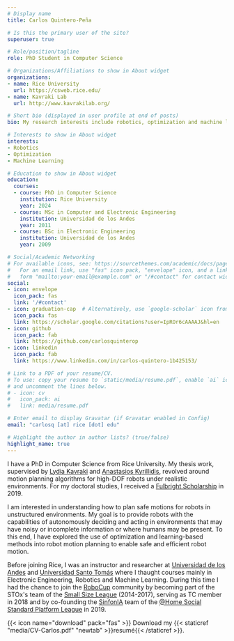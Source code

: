 ```yaml
---
# Display name
title: Carlos Quintero-Peña

# Is this the primary user of the site?
superuser: true

# Role/position/tagline
role: PhD Student in Computer Science

# Organizations/Affiliations to show in About widget
organizations:
- name: Rice University
  url: https://csweb.rice.edu/
- name: Kavraki Lab
  url: http://www.kavrakilab.org/

# Short bio (displayed in user profile at end of posts)
bio: My research interests include robotics, optimization and machine learning

# Interests to show in About widget
interests:
- Robotics
- Optimization
- Machine Learning

# Education to show in About widget
education:
  courses:
  - course: PhD in Computer Science
    institution: Rice University
    year: 2024
  - course: MSc in Computer and Electronic Engineering
    institution: Universidad de los Andes
    year: 2011
  - course: BSc in Electronic Engineering
    institution: Universidad de los Andes
    year: 2009

# Social/Academic Networking
# For available icons, see: https://sourcethemes.com/academic/docs/page-builder/#icons
#   For an email link, use "fas" icon pack, "envelope" icon, and a link in the
#   form "mailto:your-email@example.com" or "/#contact" for contact widget.
social:
- icon: envelope
  icon_pack: fas
  link: '/#contact'
- icon: graduation-cap  # Alternatively, use `google-scholar` icon from `ai` icon pack
  icon_pack: fas
  link: https://scholar.google.com/citations?user=IpROr6cAAAAJ&hl=en
- icon: github
  icon_pack: fab
  link: https://github.com/carlosquinterop
- icon: linkedin
  icon_pack: fab
  link: https://www.linkedin.com/in/carlos-quintero-1b425153/

# Link to a PDF of your resume/CV.
# To use: copy your resume to `static/media/resume.pdf`, enable `ai` icons in `params.toml`, 
# and uncomment the lines below.
# - icon: cv
#   icon_pack: ai
#   link: media/resume.pdf

# Enter email to display Gravatar (if Gravatar enabled in Config)
email: "carlosq [at] rice [dot] edu"

# Highlight the author in author lists? (true/false)
highlight_name: true
---
```


I have a PhD in Computer Science from Rice University. My thesis work, supervised by [Lydia Kavraki](https://www.cs.rice.edu/~kavraki/) and [Anastasios Kyrillidis](http://akyrillidis.github.io/about/), revolved around motion planning algorithms for high-DOF robots under realistic environments. For my doctoral studies, I received a [Fulbright Scholarship](https://us.fulbrightonline.org/) in 2019.

I am interested in understanding how to plan safe motions for robots in unstructured environments. My goal is to provide robots with the capabilities of autonomously deciding and acting in environments that may have noisy or incomplete information or where humans may be present. To this end, I have explored the use of optimization and learning-based methods into robot motion planning to enable safe and efficient robot motion.

Before joining Rice, I was an instructor and researcher at [Universidad de los Andes](https://uniandes.edu.co/en) and [Universidad Santo Tomás](https://www.usta.edu.co/#) where I thaught courses mainly in Electronic Engineering, Robotics and Machine Learning. During this time I had the chance to join the [RoboCup](https://www.robocup.org/) community by becoming part of the STOx's team of the [Small Size League](https://www.robocup.org/leagues/7) (2014-2017), serving as TC member in 2018 and by co-founding the [SinfonIA](https://www.facebook.com/SinfoniaUniandes/) team of the [@Home Social Standard Platform League](https://www.robocup.org/leagues/15) in 2019.

{{< icon name="download" pack="fas" >}} Download my {{< staticref "media/CV-Carlos.pdf" "newtab" >}}resumé{{< /staticref >}}.

